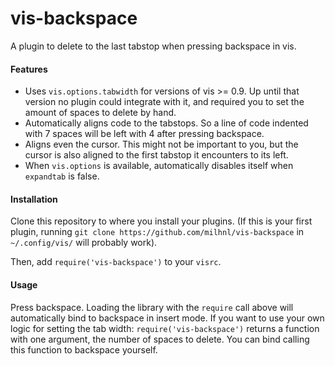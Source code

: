 # vis-backspace

A plugin to delete to the last tabstop when pressing backspace in vis.

#### Features

  - Uses `vis.options.tabwidth` for versions of vis >= 0.9. Up until
    that version no plugin could integrate with it, and required you to
    set the amount of spaces to delete by hand.
  - Automatically aligns code to the tabstops. So a line of code indented
    with 7 spaces will be left with 4 after pressing backspace.
  - Aligns even the cursor. This might not be important to you, but the
    cursor is also aligned to the first tabstop it encounters to its left.
  - When `vis.options` is available, automatically disables itself when
    `expandtab` is false.

#### Installation

Clone this repository to where you install your plugins. (If this is your
first plugin, running `git clone https://github.com/milhnl/vis-backspace`
in `~/.config/vis/` will probably work).

Then, add `require('vis-backspace')` to your `visrc`.

#### Usage

Press backspace. Loading the library with the `require` call above will
automatically bind to backspace in insert mode. If you want to use your
own logic for setting the tab width: `require('vis-backspace')` returns
a function with one argument, the number of spaces to delete. You can
bind calling this function to backspace yourself.
